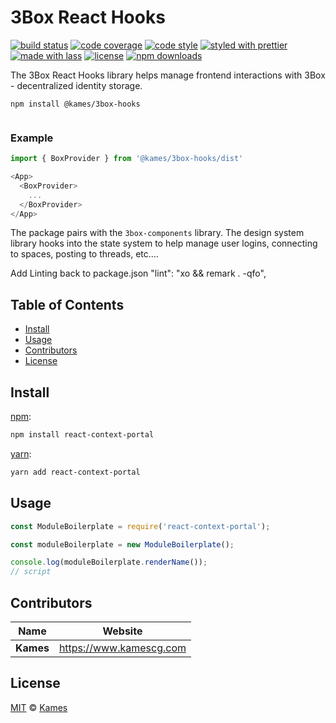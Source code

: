 # 3Box React Hooks

[![build status](https://img.shields.io/travis/com/KamesCG/react-context-portal.svg)](https://travis-ci.com/KamesCG/react-context-portal)
[![code coverage](https://img.shields.io/codecov/c/github/KamesCG/react-context-portal.svg)](https://codecov.io/gh/KamesCG/react-context-portal)
[![code style](https://img.shields.io/badge/code_style-XO-5ed9c7.svg)](https://github.com/sindresorhus/xo)
[![styled with prettier](https://img.shields.io/badge/styled_with-prettier-ff69b4.svg)](https://github.com/prettier/prettier)
[![made with lass](https://img.shields.io/badge/made_with-lass-95CC28.svg)](https://lass.js.org)
[![license](https://img.shields.io/github/license/KamesCG/react-context-portal.svg)](LICENSE)
[![npm downloads](https://img.shields.io/npm/dt/react-context-portal.svg)](https://npm.im/react-context-portal)

The 3Box React Hooks library helps manage frontend interactions with 3Box - decentralized identity storage.

```
npm install @kames/3box-hooks


```

### Example
```js
import { BoxProvider } from '@kames/3box-hooks/dist'

<App>
  <BoxProvider>
    ...
  </BoxProvider>
</App>
```

The package pairs with the `3box-components` library. The design system library hooks into the state system to help manage user logins, connecting to spaces, posting to threads, etc.... 


Add Linting back to package.json
"lint": "xo && remark . -qfo",

## Table of Contents

* [Install](#install)
* [Usage](#usage)
* [Contributors](#contributors)
* [License](#license)


## Install

[npm][]:

```sh
npm install react-context-portal
```

[yarn][]:

```sh
yarn add react-context-portal
```


## Usage

```js
const ModuleBoilerplate = require('react-context-portal');

const moduleBoilerplate = new ModuleBoilerplate();

console.log(moduleBoilerplate.renderName());
// script
```


## Contributors

| Name      | Website                   |
| --------- | ------------------------- |
| **Kames** | <https://www.kamescg.com> |


## License

[MIT](LICENSE) © [Kames](https://www.kamescg.com)


## 

[npm]: https://www.npmjs.com/

[yarn]: https://yarnpkg.com/
